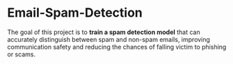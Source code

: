 # Email-Spam-Detection
The goal of this project is to **train a spam detection model** that can accurately distinguish between spam and non-spam emails, improving communication safety and reducing the chances of falling victim to phishing or scams.
